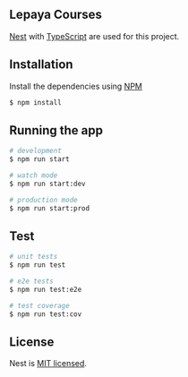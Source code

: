 ## Lepaya Courses

[Nest](https://github.com/nestjs/nest) with [TypeScript](https://www.typescriptlang.org/) are used for this project.

## Installation
Install the dependencies using [NPM](https://www.npmjs.com/)

```bash
$ npm install
```

## Running the app

```bash
# development
$ npm run start

# watch mode
$ npm run start:dev

# production mode
$ npm run start:prod
```

## Test

```bash
# unit tests
$ npm run test

# e2e tests
$ npm run test:e2e

# test coverage
$ npm run test:cov
```


## License

Nest is [MIT licensed](LICENSE).
